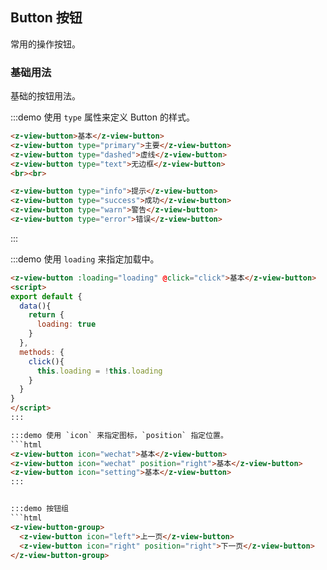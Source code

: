 ## Button 按钮

常用的操作按钮。

### 基础用法

基础的按钮用法。

:::demo 使用 `type` 属性来定义 Button 的样式。
```html
<z-view-button>基本</z-view-button>
<z-view-button type="primary">主要</z-view-button>
<z-view-button type="dashed">虚线</z-view-button>
<z-view-button type="text">无边框</z-view-button>
<br><br>

<z-view-button type="info">提示</z-view-button>
<z-view-button type="success">成功</z-view-button>
<z-view-button type="warn">警告</z-view-button>
<z-view-button type="error">错误</z-view-button>
```
:::


:::demo 使用 `loading` 来指定加载中。
```html
<z-view-button :loading="loading" @click="click">基本</z-view-button>
<script>
export default {
  data(){
    return {
      loading: true
    }
  },
  methods: {
    click(){
      this.loading = !this.loading
    }
  }
}
</script>
:::

:::demo 使用 `icon` 来指定图标，`position` 指定位置。
```html
<z-view-button icon="wechat">基本</z-view-button>
<z-view-button icon="wechat" position="right">基本</z-view-button>
<z-view-button icon="setting">基本</z-view-button>
:::


:::demo 按钮组
```html
<z-view-button-group>
  <z-view-button icon="left">上一页</z-view-button>
  <z-view-button icon="right" position="right">下一页</z-view-button>
</z-view-button-group>
```